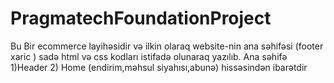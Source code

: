 # PragmatechFoundationProject
Bu Bir ecommerce layihəsidir və ilkin olaraq website-nin ana səhifəsi (footer xaric ) sadə html və css kodları istifadə olunaraq yazılıb.
Ana səhifə 1)Header 2) Home (endirim,məhsul siyahısı,abunə) hissəsindən ibarətdir
